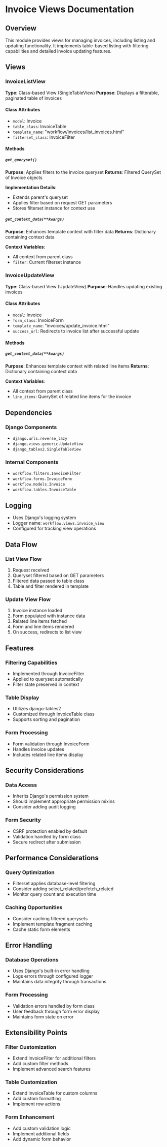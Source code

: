 # Invoice Views Documentation

## Overview

This module provides views for managing invoices, including listing and updating functionality. It implements table-based listing with filtering capabilities and detailed invoice updating features.

## Views

### InvoiceListView

**Type**: Class-based View (SingleTableView)
**Purpose**: Displays a filterable, paginated table of invoices

#### Class Attributes

- `model`: Invoice
- `table_class`: InvoiceTable
- `template_name`: "workflow/invoices/list_invoices.html"
- `filterset_class`: InvoiceFilter

#### Methods

##### `get_queryset()`

**Purpose**: Applies filters to the invoice queryset
**Returns**: Filtered QuerySet of Invoice objects

**Implementation Details**:

- Extends parent's queryset
- Applies filter based on request GET parameters
- Stores filterset instance for context use

##### `get_context_data(**kwargs)`

**Purpose**: Enhances template context with filter data
**Returns**: Dictionary containing context data

**Context Variables**:

- All context from parent class
- `filter`: Current filterset instance

### InvoiceUpdateView

**Type**: Class-based View (UpdateView)
**Purpose**: Handles updating existing invoices

#### Class Attributes

- `model`: Invoice
- `form_class`: InvoiceForm
- `template_name`: "invoices/update_invoice.html"
- `success_url`: Redirects to invoice list after successful update

#### Methods

##### `get_context_data(**kwargs)`

**Purpose**: Enhances template context with related line items
**Returns**: Dictionary containing context data

**Context Variables**:

- All context from parent class
- `line_items`: QuerySet of related line items for the invoice

## Dependencies

### Django Components

- `django.urls.reverse_lazy`
- `django.views.generic.UpdateView`
- `django_tables2.SingleTableView`

### Internal Components

- `workflow.filters.InvoiceFilter`
- `workflow.forms.InvoiceForm`
- `workflow.models.Invoice`
- `workflow.tables.InvoiceTable`

## Logging

- Uses Django's logging system
- Logger name: `workflow.views.invoice_view`
- Configured for tracking view operations

## Data Flow

### List View Flow

1. Request received
2. Queryset filtered based on GET parameters
3. Filtered data passed to table class
4. Table and filter rendered in template

### Update View Flow

1. Invoice instance loaded
2. Form populated with instance data
3. Related line items fetched
4. Form and line items rendered
5. On success, redirects to list view

## Features

### Filtering Capabilities

- Implemented through InvoiceFilter
- Applied to queryset automatically
- Filter state preserved in context

### Table Display

- Utilizes django-tables2
- Customized through InvoiceTable class
- Supports sorting and pagination

### Form Processing

- Form validation through InvoiceForm
- Handles invoice updates
- Includes related line items display

## Security Considerations

### Data Access

- Inherits Django's permission system
- Should implement appropriate permission mixins
- Consider adding audit logging

### Form Security

- CSRF protection enabled by default
- Validation handled by form class
- Secure redirect after submission

## Performance Considerations

### Query Optimization

- Filterset applies database-level filtering
- Consider adding select_related/prefetch_related
- Monitor query count and execution time

### Caching Opportunities

- Consider caching filtered querysets
- Implement template fragment caching
- Cache static form elements

## Error Handling

### Database Operations

- Uses Django's built-in error handling
- Logs errors through configured logger
- Maintains data integrity through transactions

### Form Processing

- Validation errors handled by form class
- User feedback through form error display
- Maintains form state on error

## Extensibility Points

### Filter Customization

- Extend InvoiceFilter for additional filters
- Add custom filter methods
- Implement advanced search features

### Table Customization

- Extend InvoiceTable for custom columns
- Add custom formatting
- Implement row actions

### Form Enhancement

- Add custom validation logic
- Implement additional fields
- Add dynamic form behavior
